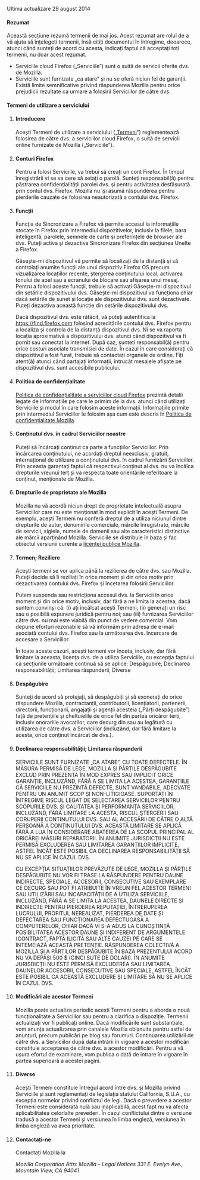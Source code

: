 Ultima actualizare 29 august 2014

#### Rezumat

Această secțiune rezumă termenii de mai jos. Acest rezumat are rolul de a vă ajuta să înțelegeți termenii, însă citiți documentul în întregime, deoarece, atunci când sunteți de acord cu acesta, indicați faptul că acceptați toți termenii, nu doar acest rezumat.

- Serviciile cloud Firefox („Serviciile”) sunt o suită de servicii oferite dvs. de Mozilla.
- Serviciile sunt furnizate „ca atare” și nu se oferă niciun fel de garanții. Există limite semnificative privind răspunderea Mozilla pentru orice prejudicii rezultate ca urmare a folosirii Serviciilor de către dvs.

#### Termeni de utilizare a serviciului

1. #### Introducere

    Acești Termeni de utilizare a serviciului („<u>Termeni</u>”) reglementează folosirea de către dvs. a serviciilor cloud Firefox, o suită de servicii online furnizate de Mozilla („Serviciile”).

2. #### Conturi Firefox

    Pentru a folosi Serviciile, va trebui să creați un cont Firefox. În timpul înregistrării vi se va cere să setați o parolă. Sunteți responsabil(ă) pentru păstrarea confidențialității parolei dvs. și pentru activitatea desfășurată prin contul dvs. Firefox. Mozilla nu își asumă răspunderea pentru pierderile cauzate de folosirea neautorizată a contului dvs. Firefox.

3. #### Funcții

    Funcția de Sincronizare a Firefox vă permite accesul la informațiile stocate în Firefox prin intermediul dispozitivelor, inclusiv la filele, bara inteligentă, parolele, semnele de carte și preferințele de browser ale dvs. Puteți activa și dezactiva Sincronizare Firefox din secțiunea Unelte a Firefox.
    
    Găsește-mi dispozitivul vă permite să localizați de la distanță și să controlați anumite funcții ale unui dispozitiv Firefox OS precum vizualizarea locațiilor recente, ștergerea conținutului local, activarea tonului de apel sau a ecranului de blocare sau afișarea unui mesaj. Pentru a folosi aceste funcții, trebuie să activați Găsește-mi dispozitivul din setările dispozitivului dvs. Găsește-mi dispozitivul va funcționa chiar dacă setările de sunet și locație ale dispozitivului dvs. sunt dezactivate. Puteți dezactiva această funcție din setările dispozitivului dvs.
    
    Dacă dispozitivul dvs. este rătăcit, vă puteți autentifica la https://find.firefox.com folosind acreditările contului dvs. Firefox pentru a localiza și controla de la distanță dispozitivul dvs. Ni se va raporta locația aproximativă a dispozitivului dvs. atunci când dispozitivul va fi pornit sau conectat la internet.  După caz, sunteți responsabil(ă) pentru orice costuri asociate transmisiei de date. În cazul în care considerați că dispozitivul a fost furat, trebuie să contactați organele de ordine. Fiți atent(ă) atunci când partajați informații, întrucât mesajele afișate pe dispozitivul dvs. sunt accesibile publicului.

4. #### Politica de confidențialitate

    [Politica de confidențialitate a serviciilor cloud Firefox](https://www.mozilla.org/privacy/firefox-cloud/) prezintă detalii legate de informațiile pe care le primim de la dvs. atunci când utilizați Serviciile și modul în care folosim aceste informații. Informațiile primite prin intermediul Serviciilor le folosim așa cum este descris în [Politica de confidențialitate Mozilla](https://www.mozilla.org/privacy/).

5. #### Conținutul dvs. în cadrul Serviciilor noastre

    Puteți să încărcați conținut ca parte a funcțiilor Serviciilor. Prin încărcarea conținutului, ne acordați dreptul neexclusiv, gratuit, internațional de utilizare a conținutului dvs. în cadrul furnizării Serviciilor. Prin aceasta garantați faptul că respectivul conținut al dvs. nu va încălca drepturile vreunui terț și va respecta toate orientările referitoare la conținut, menționate de Mozilla.

6. #### Drepturile de proprietate ale Mozilla

    Mozilla nu vă acordă niciun drept de proprietate intelectuală asupra Serviciilor care nu este menționat în mod explicit în acești Termeni. De exemplu, acești Termeni nu conferă dreptul de a utiliza niciunul dintre drepturile de autor, denumirile comerciale, mărcile înregistrate, mărcile de servicii, siglele, numele de domenii sau alte caracteristici distinctive ale mărcii aparținând Mozilla. Serviciile se distribuie în baza și fac obiectul versiunii curente a [licenței publice Mozilla](https://www.mozilla.org/MPL/).

7. #### Termen; Reziliere

    Acești termeni se vor aplica până la rezilierea de către dvs. sau Mozilla. Puteți decide să îi reziliați în orice moment și din orice motiv prin dezactivarea contului dvs. Firefox și încetarea folosirii Serviciilor.

    Putem suspenda sau restricționa accesul dvs. la Servicii în orice moment și din orice motiv, inclusiv, dar fără a ne limita la acestea, dacă suntem convinși că: (i) ați încălcat acești Termeni, (ii) generați un risc sau o posibilă expunere juridică pentru noi; sau (iii) furnizarea Serviciilor către dvs. nu mai este viabilă din punct de vedere comercial. Vom depune eforturi rezonabile să vă informăm prin adresa de e-mail asociată contului dvs. Firefox sau la următoarea dvs. încercare de accesare a Serviciilor.

    În toate aceste cazuri, acești termeni vor înceta, inclusiv, dar fără limitare la aceasta, licența dvs. de a utiliza Serviciile, cu excepția faptului că secțiunile următoare continuă să se aplice: Despăgubire, Declinarea responsabilității; Limitarea răspunderii, Diverse

8. #### Despăgubire

    Sunteți de acord să protejați, să despăgubiți și să exonerați de orice răspundere Mozilla, contractanții, contributorii, licențiatorii, partenerii, directorii, funcționarii, angajații și agenții acesteia („Părți despăgubite”) față de pretențiile și cheltuielile de orice fel din partea oricăror terți, inclusiv onorariile avocaților, care decurg din sau au legătură cu utilizarea de către dvs. a Serviciilor (incluzând, dar fără limitare la acesta, orice conținut încărcat de dvs.).

9. #### Declinarea responsabilității; Limitarea răspunderii

    SERVICIILE SUNT FURNIZATE „CA ATARE”, CU TOATE DEFECTELE. ÎN MĂSURA PERMISĂ DE LEGE, MOZILLA ȘI PĂRȚILE DESPĂGUBITE EXCLUD PRIN PREZENTA ÎN MOD EXPRES SAU IMPLICIT ORICE GARANȚIE, INCLUZÂND, FĂRĂ A SE LIMITA LA ACESTEA, GARANȚIILE CĂ SERVICIILE NU PREZINTĂ DEFECTE, SUNT VANDABILE, ADECVATE PENTRU UN ANUMIT SCOP ȘI NON-LITIGIOASE. SUPORTAȚI ÎN ÎNTREGIME RISCUL LEGAT DE SELECTAREA SERVICIILOR PENTRU SCOPURILE DVS. ȘI CALITATEA ȘI PERFORMANȚA SERVICIILOR, INCLUZÂND, FĂRĂ LIMITARE LA ACESTA, RISCUL ȘTERGERII SAU CORUPERII CONȚINUTULUI DVS. SAU AL ACCESĂRII DE CĂTRE O ALTĂ PERSOANĂ A CONȚINUTULUI DVS. ACEASTĂ LIMITARE SE APLICĂ FĂRĂ A LUA ÎN CONSIDERARE ABATEREA DE LA SCOPUL PRINCIPAL AL ORICĂREI MĂSURI REPARATORII. ÎN ANUMITE JURISDICȚII NU ESTE PERMISĂ EXCLUDEREA SAU LIMITAREA GARANȚIILOR IMPLICITE, ASTFEL ÎNCÂT ESTE POSIBIL CA DECLINAREA RESPONSABILITĂȚII SĂ NU SE APLICE ÎN CAZUL DVS.

    CU EXCEPȚIA SITUAȚIILOR PREVĂZUTE DE LEGE, MOZILLA ȘI PĂRȚILE DESPĂGUBITE NU VOR FI TRASE LA RĂSPUNDERE PENTRU DAUNE INDIRECTE, SPECIALE, ACCESORII, CONSECUTIVE SAU EXEMPLARE CE DECURG SAU POT FI ATRIBUITE ÎN VREUN FEL ACESTOR TERMENI SAU UTILIZĂRII SAU INCAPACITĂȚII DE A UTILIZA SERVICIILE, INCLUZÂND, FĂRĂ A SE LIMITA LA ACESTEA, DAUNELE DIRECTE ȘI INDIRECTE PENTRU PIERDEREA REPUTAȚIEI, ÎNTRERUPEREA LUCRULUI, PROFITUL NEREALIZAT, PIERDEREA DE DATE ȘI DEFECTAREA SAU FUNCȚIONAREA DEFECTUOASĂ A COMPUTERELOR, CHIAR DACĂ VI S-A ADUS LA CUNOȘTINȚĂ POSIBILITATEA ACESTOR DAUNE ȘI INDIFERENT DE ARGUMENTELE (CONTRACT, FAPTĂ ILICITĂ SAU ALTE CAUZE) PE CARE SE ÎNTEMEIAZĂ ACEASTĂ PRETENȚIE. RĂSPUNDEREA COLECTIVĂ A MOZILLA ȘI A PĂRȚILOR DESPĂGUBITE ÎN BAZA PREZENTULUI ACORD NU VA DEPĂȘI 500 $ (CINCI SUTE DE DOLARI). ÎN ANUMITE JURISDICȚII NU ESTE PERMISĂ EXCLUDEREA SAU LIMITAREA DAUNELOR ACCESORII, CONSECUTIVE SAU SPECIALE, ASTFEL ÎNCÂT ESTE POSIBIL CA ACEASTĂ EXCLUDERE ȘI LIMITARE SĂ NU SE APLICE ÎN CAZUL DVS.

10. #### Modificări ale acestor Termeni

    Mozilla poate actualiza periodic acești Termeni pentru a aborda o nouă funcționalitate a Serviciilor sau pentru a clarifica o dispoziție. Termenii actualizați vor fi publicați online. Dacă modificările sunt substanțiale, vom anunța actualizarea prin canalele Mozilla obișnuite pentru astfel de anunțuri, precum publicări pe blog sau forumuri. Continuarea utilizării de către dvs. a Serviciilor după data intrării în vigoare a acestor modificări constituie acceptarea de către dvs. a acestor modificări. Pentru a vă ușura efortul de examinare, vom publica o dată de intrare în vigoare în partea superioară a acestei pagini.

11. #### Diverse

    Acești Termeni constituie întregul acord între dvs. și Mozilla privind Serviciile și sunt reglementați de legislația statului California, S.U.A., cu excepția normelor privind conflictul de legi. Dacă o prevedere a acestor Termeni este considerată nulă sau inaplicabilă, acest fapt nu va afecta aplicabilitatea celorlalte prevederi. În cazul conflictului dintre o versiune tradusă a acestor Termeni și versiunea în limba engleză, versiunea în limba engleză va avea prioritate.

12. #### Contactați-ne

    Contactați Mozilla la

    <address>
      Mozilla Corporation 
      Attn: Mozilla – Legal Notices 
      331 E. Evelyn Ave., 
      Mountain View, CA 94041 
    </address>
